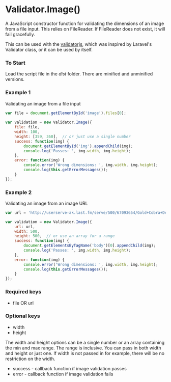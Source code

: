 Validator.Image()
=================

A JavaScript constructor function for validating the dimensions of an image from a file input. This relies on FileReader. If FileReader does not exist, it will fail gracefully.

This can be used with the [validatorjs](https://github.com/skaterdav85/validatorjs), which was inspired by Laravel's Validator class, or it can be used by itself.

### To Start

Load the script file in the _dist_ folder. There are minified and unminified versions.


### Example 1

Validating an image from a file input

```js
var file = document.getElementById('image').files[0];
	
var validation = new Validator.Image({
	file: file,
	width: 100,
	height: [359, 360],  // or just use a single number
	success: function(img) {
		document.getElementById('img').appendChild(img);
		console.log('Passes: ', img.width, img.height);
	},
	error: function(img) {
		console.error('Wrong dimensions: ', img.width, img.height);
		console.log(this.getErrorMessages());
	}
});
```


### Example 2

Validating an image from an image URL

```js
var url = 'http://userserve-ak.last.fm/serve/500/67093654/Gold+Cobra+Deluxe+cover+HQ+PNG.png';

var validation = new Validator.Image({
	url: url,
	width: 500,
	height: 500,  // or use an array for a range
	success: function(img) {
		document.getElementsByTagName('body')[0].appendChild(img);
		console.log('Passes: ', img.width, img.height);
	},
	error: function(img) {
		console.error('Wrong dimensions: ', img.width, img.height);
		console.log(this.getErrorMessages());
	}
});
```

### Required keys

* file OR url

### Optional keys

* width
* height

The width and height options can be a single number or an array containing the min and max range. The range is inclusive. You can pass in both width and height or just one. If width is not passed in for example, there will be no restriction on the width.

* success - callback function if image validation passes
* error - callback function if image validation fails
